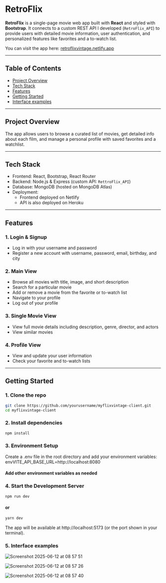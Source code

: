 # RetroFlix

**RetroFlix** is a single-page movie web app built with **React** and styled with **Bootstrap**. It connects to a custom REST API I developed (`RetroFlix_API`) to provide users with detailed movie information, user authentication, and personalized features like favorites and a to-watch list.

You can visit the app here: [retroflixvintage.netlify.app](https://retroflixvintage.netlify.app)

---

## Table of Contents

- [Project Overview](#project-overview)  
- [Tech Stack](#tech-stack)  
- [Features](#features)  
- [Getting Started](#getting-started)
- [Interface examples](#interface-examples)

---

## Project Overview

The app allows users to browse a curated list of movies, get detailed info about each film, and manage a personal profile with saved favorites and a watchlist.

---

## Tech Stack

- Frontend: React, Bootstrap, React Router  
- Backend: Node.js & Express (custom API: `RettroFlix_API`)  
- Database: MongoDB (hosted on MongoDB Atlas)  
- Deployment:  
  - Frontend deployed on Netlify  
  - API is also deployed on Heroku

---

## Features

### 1. Login & Signup
- Log in with your username and password  
- Register a new account with username, password, email, birthday, and city

### 2. Main View
- Browse all movies with title, image, and short description  
- Search for a particular movie  
- Add or remove a movie from the favorite or to-watch list  
- Navigate to your profile  
- Log out of your profile

### 3. Single Movie View
- View full movie details including description, genre, director, and actors
- View similar movies

### 4. Profile View
- View and update your user information  
- Check your favorite and to-watch lists


---

## Getting Started

### 1. Clone the repo

```bash
git clone https://github.com/yourusername/myflixvintage-client.git
cd myflixvintage-client
```

### 2. Install dependencies

```bash
npm install
```

### 3. Environment Setup

Create a .env file in the root directory and add your environment variables:
envVITE_API_BASE_URL=http://localhost:8080
#### Add other environment variables as needed


### 4. Start the Development Server

```bash
npm run dev
```
#### or
```bash
yarn dev
```
The app will be available at http://localhost:5173 (or the port shown in your terminal).

### 5. Interface examples

![Screenshot 2025-06-12 at 08 57 51](https://github.com/user-attachments/assets/d17b7291-4aea-48ac-a1e1-7e0c5131e8b0)

![Screenshot 2025-06-12 at 08 57 26](https://github.com/user-attachments/assets/9ed4aff2-0f64-443f-b5f1-82356b712650)

![Screenshot 2025-06-12 at 08 57 40](https://github.com/user-attachments/assets/791da029-d2e5-4412-a0a7-c99e75d876db)





